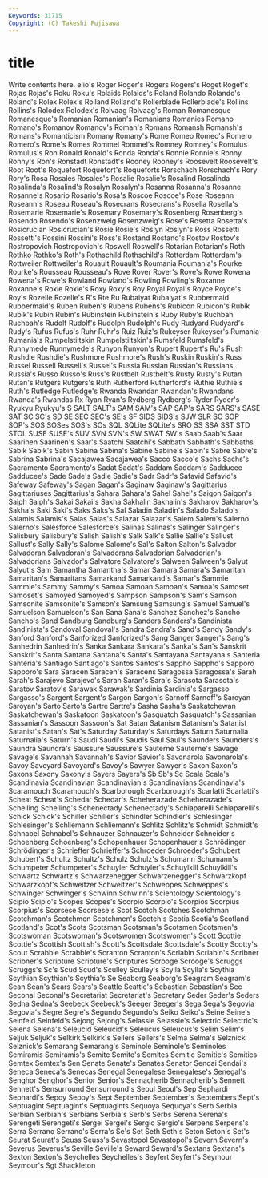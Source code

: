 ```yaml
---
Keywords: 31715 
Copyright: (C) Takeshi Fujisawa
---
```


# title

Write contents here.
elio's Roger Roger's
Rogers Rogers's Roget Roget's Rojas Rojas's Roku Roku's Rolaids Rolaids's
Roland Rolando Rolando's Roland's Rolex Rolex's Rolland Rolland's Rollerblade Rollerblade's
Rollins Rollins's Rolodex Rolodex's Rolvaag Rolvaag's Roman Romanesque Romanesque's Romanian
Romanian's Romanians Romanies Romano Romano's Romanov Romanov's Roman's Romans Romansh
Romansh's Romans's Romanticism Romany Romany's Rome Romeo Romeo's Romero Romero's
Rome's Romes Rommel Rommel's Romney Romney's Romulus Romulus's Ron Ronald
Ronald's Ronda Ronda's Ronnie Ronnie's Ronny Ronny's Ron's Ronstadt Ronstadt's
Rooney Rooney's Roosevelt Roosevelt's Root Root's Roquefort Roquefort's Roqueforts Rorschach
Rorschach's Rory Rory's Rosa Rosales Rosales's Rosalie Rosalie's Rosalind Rosalinda
Rosalinda's Rosalind's Rosalyn Rosalyn's Rosanna Rosanna's Rosanne Rosanne's Rosario Rosario's
Rosa's Roscoe Roscoe's Rose Roseann Roseann's Roseau Roseau's Rosecrans Rosecrans's
Rosella Rosella's Rosemarie Rosemarie's Rosemary Rosemary's Rosenberg Rosenberg's Rosendo Rosendo's
Rosenzweig Rosenzweig's Rose's Rosetta Rosetta's Rosicrucian Rosicrucian's Rosie Rosie's Roslyn
Roslyn's Ross Rossetti Rossetti's Rossini Rossini's Ross's Rostand Rostand's Rostov
Rostov's Rostropovich Rostropovich's Roswell Roswell's Rotarian Rotarian's Roth Rothko Rothko's
Roth's Rothschild Rothschild's Rotterdam Rotterdam's Rottweiler Rottweiler's Rouault Rouault's Roumania
Roumania's Rourke Rourke's Rousseau Rousseau's Rove Rover Rover's Rove's Rowe
Rowena Rowena's Rowe's Rowland Rowland's Rowling Rowling's Roxanne Roxanne's Roxie
Roxie's Roxy Roxy's Roy Royal Royal's Royce Royce's Roy's Rozelle
Rozelle's R's Rte Ru Rubaiyat Rubaiyat's Rubbermaid Rubbermaid's Ruben Ruben's
Rubens Rubens's Rubicon Rubicon's Rubik Rubik's Rubin Rubin's Rubinstein Rubinstein's
Ruby Ruby's Ruchbah Ruchbah's Rudolf Rudolf's Rudolph Rudolph's Rudy Rudyard
Rudyard's Rudy's Rufus Rufus's Ruhr Ruhr's Ruiz Ruiz's Rukeyser Rukeyser's
Rumania Rumania's Rumpelstiltskin Rumpelstiltskin's Rumsfeld Rumsfeld's Runnymede Runnymede's Runyon Runyon's
Rupert Rupert's Ru's Rush Rushdie Rushdie's Rushmore Rushmore's Rush's Ruskin
Ruskin's Russ Russel Russell Russell's Russel's Russia Russian Russian's Russians
Russia's Russo Russo's Russ's Rustbelt Rustbelt's Rusty Rusty's Rutan Rutan's
Rutgers Rutgers's Ruth Rutherford Rutherford's Ruthie Ruthie's Ruth's Rutledge Rutledge's
Rwanda Rwandan Rwandan's Rwandans Rwanda's Rwandas Rx Ryan Ryan's Rydberg
Rydberg's Ryder Ryder's Ryukyu Ryukyu's S SALT SALT's SAM SAM's
SAP SAP's SARS SARS's SASE SAT SC SC's SD SE
SEC SEC's SE's SF SIDS SIDS's SJW SLR SO SOP
SOP's SOS SOSes SOS's SOs SQL SQLite SQLite's SRO SS
SSA SST STD STOL SUSE SUSE's SUV SVN SVN's SW
SWAT SW's Saab Saab's Saar Saarinen Saarinen's Saar's Saatchi Saatchi's
Sabbath Sabbath's Sabbaths Sabik Sabik's Sabin Sabina Sabina's Sabine Sabine's
Sabin's Sabre Sabre's Sabrina Sabrina's Sacajawea Sacajawea's Sacco Sacco's Sachs
Sachs's Sacramento Sacramento's Sadat Sadat's Saddam Saddam's Sadducee Sadducee's Sade
Sade's Sadie Sadie's Sadr Sadr's Safavid Safavid's Safeway Safeway's Sagan
Sagan's Saginaw Saginaw's Sagittarius Sagittariuses Sagittarius's Sahara Sahara's Sahel Sahel's
Saigon Saigon's Saiph Saiph's Sakai Sakai's Sakha Sakhalin Sakhalin's Sakharov
Sakharov's Sakha's Saki Saki's Saks Saks's Sal Saladin Saladin's Salado
Salado's Salamis Salamis's Salas Salas's Salazar Salazar's Salem Salem's Salerno
Salerno's Salesforce Salesforce's Salinas Salinas's Salinger Salinger's Salisbury Salisbury's Salish
Salish's Salk Salk's Sallie Sallie's Sallust Sallust's Sally Sally's Salome
Salome's Sal's Salton Salton's Salvador Salvadoran Salvadoran's Salvadorans Salvadorian Salvadorian's
Salvadorians Salvador's Salvatore Salvatore's Salween Salween's Salyut Salyut's Sam Samantha
Samantha's Samar Samara Samara's Samaritan Samaritan's Samaritans Samarkand Samarkand's Samar's
Sammie Sammie's Sammy Sammy's Samoa Samoan Samoan's Samoa's Samoset Samoset's
Samoyed Samoyed's Sampson Sampson's Sam's Samson Samsonite Samsonite's Samson's Samsung
Samsung's Samuel Samuel's Samuelson Samuelson's San Sana Sana's Sanchez Sanchez's
Sancho Sancho's Sand Sandburg Sandburg's Sanders Sanders's Sandinista Sandinista's Sandoval
Sandoval's Sandra Sandra's Sand's Sandy Sandy's Sanford Sanford's Sanforized Sanforized's
Sang Sanger Sanger's Sang's Sanhedrin Sanhedrin's Sanka Sankara Sankara's Sanka's
San's Sanskrit Sanskrit's Santa Santana Santana's Santa's Santayana Santayana's Santeria
Santeria's Santiago Santiago's Santos Santos's Sappho Sappho's Sapporo Sapporo's Sara
Saracen Saracen's Saracens Saragossa Saragossa's Sarah Sarah's Sarajevo Sarajevo's Saran
Saran's Sara's Sarasota Sarasota's Saratov Saratov's Sarawak Sarawak's Sardinia Sardinia's
Sargasso Sargasso's Sargent Sargent's Sargon Sargon's Sarnoff Sarnoff's Saroyan Saroyan's
Sarto Sarto's Sartre Sartre's Sasha Sasha's Saskatchewan Saskatchewan's Saskatoon Saskatoon's
Sasquatch Sasquatch's Sassanian Sassanian's Sassoon Sassoon's Sat Satan Satanism Satanism's
Satanist Satanist's Satan's Sat's Saturday Saturday's Saturdays Saturn Saturnalia Saturnalia's
Saturn's Saudi Saudi's Saudis Saul Saul's Saunders Saunders's Saundra Saundra's
Saussure Saussure's Sauterne Sauterne's Savage Savage's Savannah Savannah's Savior Savior's
Savonarola Savonarola's Savoy Savoyard Savoyard's Savoy's Sawyer Sawyer's Saxon Saxon's
Saxons Saxony Saxony's Sayers Sayers's Sb Sb's Sc Scala Scala's
Scandinavia Scandinavian Scandinavian's Scandinavians Scandinavia's Scaramouch Scaramouch's Scarborough Scarborough's Scarlatti
Scarlatti's Scheat Scheat's Schedar Schedar's Scheherazade Scheherazade's Schelling Schelling's Schenectady
Schenectady's Schiaparelli Schiaparelli's Schick Schick's Schiller Schiller's Schindler Schindler's Schlesinger
Schlesinger's Schliemann Schliemann's Schlitz Schlitz's Schmidt Schmidt's Schnabel Schnabel's Schnauzer
Schnauzer's Schneider Schneider's Schoenberg Schoenberg's Schopenhauer Schopenhauer's Schrödinger Schrödinger's Schrieffer
Schrieffer's Schroeder Schroeder's Schubert Schubert's Schultz Schultz's Schulz Schulz's Schumann
Schumann's Schumpeter Schumpeter's Schuyler Schuyler's Schuylkill Schuylkill's Schwartz Schwartz's Schwarzenegger
Schwarzenegger's Schwarzkopf Schwarzkopf's Schweitzer Schweitzer's Schweppes Schweppes's Schwinger Schwinger's Schwinn
Schwinn's Scientology Scientology's Scipio Scipio's Scopes Scopes's Scorpio Scorpio's Scorpios
Scorpius Scorpius's Scorsese Scorsese's Scot Scotch Scotches Scotchman Scotchman's Scotchmen
Scotchmen's Scotch's Scotia Scotia's Scotland Scotland's Scot's Scots Scotsman Scotsman's
Scotsmen Scotsmen's Scotswoman Scotswoman's Scotswomen Scotswomen's Scott Scottie Scottie's Scottish
Scottish's Scott's Scottsdale Scottsdale's Scotty Scotty's Scout Scrabble Scrabble's Scranton
Scranton's Scriabin Scriabin's Scribner Scribner's Scripture Scripture's Scriptures Scrooge Scrooge's
Scruggs Scruggs's Sc's Scud Scud's Sculley Sculley's Scylla Scylla's Scythia
Scythian Scythian's Scythia's Se Seaborg Seaborg's Seagram Seagram's Sean Sean's
Sears Sears's Seattle Seattle's Sebastian Sebastian's Sec Seconal Seconal's Secretariat
Secretariat's Secretary Seder Seder's Seders Sedna Sedna's Seebeck Seebeck's Seeger
Seeger's Sega Sega's Segovia Segovia's Segre Segre's Segundo Segundo's Seiko
Seiko's Seine Seine's Seinfeld Seinfeld's Sejong Sejong's Selassie Selassie's Selectric
Selectric's Selena Selena's Seleucid Seleucid's Seleucus Seleucus's Selim Selim's Seljuk
Seljuk's Selkirk Selkirk's Sellers Sellers's Selma Selma's Selznick Selznick's Semarang
Semarang's Seminole Seminole's Seminoles Semiramis Semiramis's Semite Semite's Semites Semitic
Semitic's Semitics Semtex Semtex's Sen Senate Senate's Senates Senator Sendai
Sendai's Seneca Seneca's Senecas Senegal Senegalese Senegalese's Senegal's Senghor Senghor's
Senior Senior's Sennacherib Sennacherib's Sennett Sennett's Sensurround Sensurround's Seoul Seoul's
Sep Sephardi Sephardi's Sepoy Sepoy's Sept September September's Septembers Sept's
Septuagint Septuagint's Septuagints Sequoya Sequoya's Serb Serbia Serbian Serbian's Serbians
Serbia's Serb's Serbs Serena Serena's Serengeti Serengeti's Sergei Sergei's Sergio
Sergio's Serpens Serpens's Serra Serrano Serrano's Serra's Se's Set Seth
Seth's Seton Seton's Set's Seurat Seurat's Seuss Seuss's Sevastopol Sevastopol's
Severn Severn's Severus Severus's Seville Seville's Seward Seward's Sextans Sextans's
Sexton Sexton's Seychelles Seychelles's Seyfert Seyfert's Seymour Seymour's Sgt Shackleton
